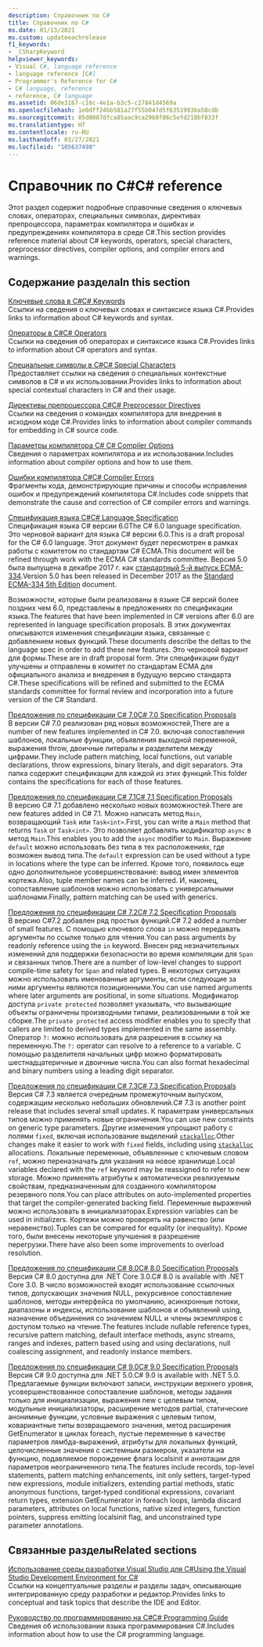 ```yaml
---
description: Справочник по C#
title: Справочник по C#
ms.date: 01/13/2021
ms.custom: updateeachrelease
f1_keywords:
- _CSharpKeyword
helpviewer_keywords:
- Visual C#, language reference
- language reference [C#]
- Programmer's Reference for C#
- C# language, reference
- reference, C# language
ms.assetid: 06de3167-c16c-4e1a-b3c5-c27841d4569a
ms.openlocfilehash: 1e0dff24bb581a27f55b047d5f6351993ba58cdb
ms.sourcegitcommit: 05d0087dfca85aac9ca2960f86c5efd218bf833f
ms.translationtype: HT
ms.contentlocale: ru-RU
ms.lasthandoff: 03/27/2021
ms.locfileid: "105637498"
---
```

# <a name="c-reference"></a><span data-ttu-id="ea45f-103">Справочник по C#</span><span class="sxs-lookup"><span data-stu-id="ea45f-103">C# reference</span></span>

<span data-ttu-id="ea45f-104">Этот раздел содержит подробные справочные сведения о ключевых словах, операторах, специальных символах, директивах препроцессора, параметрах компилятора и ошибках и предупреждениях компилятора в среде C#.</span><span class="sxs-lookup"><span data-stu-id="ea45f-104">This section provides reference material about C# keywords, operators, special characters, preprocessor directives, compiler options, and compiler errors and warnings.</span></span>  
  
## <a name="in-this-section"></a><span data-ttu-id="ea45f-105">Содержание раздела</span><span class="sxs-lookup"><span data-stu-id="ea45f-105">In this section</span></span>

 [<span data-ttu-id="ea45f-106">Ключевые слова в C#</span><span class="sxs-lookup"><span data-stu-id="ea45f-106">C# Keywords</span></span>](./keywords/index.md)  
 <span data-ttu-id="ea45f-107">Ссылки на сведения о ключевых словах и синтаксисе языка C#.</span><span class="sxs-lookup"><span data-stu-id="ea45f-107">Provides links to information about C# keywords and syntax.</span></span>  
  
 [<span data-ttu-id="ea45f-108">Операторы в C#</span><span class="sxs-lookup"><span data-stu-id="ea45f-108">C# Operators</span></span>](./operators/index.md)  
 <span data-ttu-id="ea45f-109">Ссылки на сведения об операторах и синтаксисе языка C#.</span><span class="sxs-lookup"><span data-stu-id="ea45f-109">Provides links to information about C# operators and syntax.</span></span>  

 [<span data-ttu-id="ea45f-110">Специальные символы в C#</span><span class="sxs-lookup"><span data-stu-id="ea45f-110">C# Special Characters</span></span>](./tokens/index.md)  
 <span data-ttu-id="ea45f-111">Предоставляет ссылки на сведения о специальных контекстные символов в C# и их использовании.</span><span class="sxs-lookup"><span data-stu-id="ea45f-111">Provides links to information about special contextual characters in C# and their usage.</span></span>  

 [<span data-ttu-id="ea45f-112">Директивы препроцессора C#</span><span class="sxs-lookup"><span data-stu-id="ea45f-112">C# Preprocessor Directives</span></span>](preprocessor-directives.md)  
 <span data-ttu-id="ea45f-113">Ссылки на сведения о командах компилятора для внедрения в исходном коде C#.</span><span class="sxs-lookup"><span data-stu-id="ea45f-113">Provides links to information about compiler commands for embedding in C# source code.</span></span>  
  
 [<span data-ttu-id="ea45f-114">Параметры компилятора C# </span><span class="sxs-lookup"><span data-stu-id="ea45f-114">C# Compiler Options</span></span>](./compiler-options/index.md)  
 <span data-ttu-id="ea45f-115">Сведения о параметрах компилятора и их использовании.</span><span class="sxs-lookup"><span data-stu-id="ea45f-115">Includes information about compiler options and how to use them.</span></span>  
  
 [<span data-ttu-id="ea45f-116">Ошибки компилятора C#</span><span class="sxs-lookup"><span data-stu-id="ea45f-116">C# Compiler Errors</span></span>](./compiler-messages/index.md)  
 <span data-ttu-id="ea45f-117">Фрагменты кода, демонстрирующие причины и способы исправления ошибок и предупреждений компилятора C#.</span><span class="sxs-lookup"><span data-stu-id="ea45f-117">Includes code snippets that demonstrate the cause and correction of C# compiler errors and warnings.</span></span>  
  
 [<span data-ttu-id="ea45f-118">Спецификация языка C#</span><span class="sxs-lookup"><span data-stu-id="ea45f-118">C# Language Specification</span></span>](../../../_csharplang/spec/introduction.md)  
 <span data-ttu-id="ea45f-119">Спецификация языка C# версии 6.0</span><span class="sxs-lookup"><span data-stu-id="ea45f-119">The C# 6.0 language specification.</span></span> <span data-ttu-id="ea45f-120">Это черновой вариант для языка C# версии 6.0.</span><span class="sxs-lookup"><span data-stu-id="ea45f-120">This is a draft proposal for the C# 6.0 language.</span></span> <span data-ttu-id="ea45f-121">Этот документ будет пересмотрен в рамках работы с комитетом по стандартам C# ECMA.</span><span class="sxs-lookup"><span data-stu-id="ea45f-121">This document will be refined through work with the ECMA C# standards committee.</span></span> <span data-ttu-id="ea45f-122">Версия 5.0 была выпущена в декабре 2017 г. как [стандартный 5-й выпуск ECMA-334](https://www.ecma-international.org/wp-content/uploads/ECMA-334_5th_edition_december_2017.pdf).</span><span class="sxs-lookup"><span data-stu-id="ea45f-122">Version 5.0 has been released in December 2017 as the [Standard ECMA-334 5th Edition](https://www.ecma-international.org/wp-content/uploads/ECMA-334_5th_edition_december_2017.pdf) document.</span></span>

<span data-ttu-id="ea45f-123">Возможности, которые были реализованы в языке C# версий более поздних чем 6.0, представлены в предложениях по спецификации языка.</span><span class="sxs-lookup"><span data-stu-id="ea45f-123">The features that have been implemented in C# versions after 6.0 are represented in language specification proposals.</span></span> <span data-ttu-id="ea45f-124">В этих документах описываются изменения спецификации языка, связанные с добавлением новых функций.</span><span class="sxs-lookup"><span data-stu-id="ea45f-124">These documents describe the deltas to the language spec in order to add these new features.</span></span> <span data-ttu-id="ea45f-125">Это черновой вариант для формы.</span><span class="sxs-lookup"><span data-stu-id="ea45f-125">These are in draft proposal form.</span></span> <span data-ttu-id="ea45f-126">Эти спецификации будут улучшены и отправлены в комитет по стандартам ECMA для официального анализа и внедрения в будущую версию стандарта C#.</span><span class="sxs-lookup"><span data-stu-id="ea45f-126">These specifications will be refined and submitted to the ECMA standards committee for formal review and incorporation into a future version of the C# Standard.</span></span>

 [<span data-ttu-id="ea45f-127">Предложения по спецификации C# 7.0</span><span class="sxs-lookup"><span data-stu-id="ea45f-127">C# 7.0 Specification Proposals</span></span>](../../../_csharplang/proposals/csharp-7.0/pattern-matching.md)  
 <span data-ttu-id="ea45f-128">В версии C# 7.0 реализован ряд новых возможностей,</span><span class="sxs-lookup"><span data-stu-id="ea45f-128">There are a number of new features implemented in C# 7.0.</span></span> <span data-ttu-id="ea45f-129">включая сопоставления шаблонов, локальные функции, объявления выходной переменной, выражения throw, двоичные литералы и разделители между цифрами.</span><span class="sxs-lookup"><span data-stu-id="ea45f-129">They include pattern matching, local functions, out variable declarations, throw expressions, binary literals, and digit separators.</span></span> <span data-ttu-id="ea45f-130">Эта папка содержит спецификации для каждой из этих функций.</span><span class="sxs-lookup"><span data-stu-id="ea45f-130">This folder contains the specifications for each of those features.</span></span>
  
 [<span data-ttu-id="ea45f-131">Предложения по спецификации C# 7.1</span><span class="sxs-lookup"><span data-stu-id="ea45f-131">C# 7.1 Specification Proposals</span></span>](../../../_csharplang/proposals/csharp-7.1/async-main.md)  
 <span data-ttu-id="ea45f-132">В версию C# 7.1 добавлено несколько новых возможностей.</span><span class="sxs-lookup"><span data-stu-id="ea45f-132">There are new features added in C# 7.1.</span></span> <span data-ttu-id="ea45f-133">Можно написать метод `Main`, возвращающий `Task` или `Task<int>`.</span><span class="sxs-lookup"><span data-stu-id="ea45f-133">First, you can write a `Main` method that returns `Task` or `Task<int>`.</span></span> <span data-ttu-id="ea45f-134">Это позволяет добавлять модификатор `async` в метод `Main`.</span><span class="sxs-lookup"><span data-stu-id="ea45f-134">This enables you to add the `async` modifier to `Main`.</span></span> <span data-ttu-id="ea45f-135">Выражение `default` можно использовать без типа в тех расположениях, где возможен вывод типа.</span><span class="sxs-lookup"><span data-stu-id="ea45f-135">The `default` expression can be used without a type in locations where the type can be inferred.</span></span> <span data-ttu-id="ea45f-136">Кроме того, появилось еще одно дополнительное усовершенствование: вывод имен элементов кортежа.</span><span class="sxs-lookup"><span data-stu-id="ea45f-136">Also, tuple member names can be inferred.</span></span> <span data-ttu-id="ea45f-137">И, наконец, сопоставление шаблонов можно использовать с универсальными шаблонами.</span><span class="sxs-lookup"><span data-stu-id="ea45f-137">Finally, pattern matching can be used with generics.</span></span>

 [<span data-ttu-id="ea45f-138">Предложения по спецификации C# 7.2</span><span class="sxs-lookup"><span data-stu-id="ea45f-138">C# 7.2 Specification Proposals</span></span>](../../../_csharplang/proposals/csharp-7.2/readonly-ref.md)  
 <span data-ttu-id="ea45f-139">В версию C#7.2 добавлен ряд простых функций.</span><span class="sxs-lookup"><span data-stu-id="ea45f-139">C# 7.2 added a number of small features.</span></span> <span data-ttu-id="ea45f-140">С помощью ключевого слова `in` можно передавать аргументы по ссылке только для чтения.</span><span class="sxs-lookup"><span data-stu-id="ea45f-140">You can pass arguments by readonly reference using the `in` keyword.</span></span> <span data-ttu-id="ea45f-141">Внесен ряд незначительных изменений для поддержки безопасности во время компиляции для `Span` и связанных типов.</span><span class="sxs-lookup"><span data-stu-id="ea45f-141">There are a number of low-level changes to support compile-time safety for `Span` and related types.</span></span> <span data-ttu-id="ea45f-142">В некоторых ситуациях можно использовать именованные аргументы, если следующие за ними аргументы являются позиционными.</span><span class="sxs-lookup"><span data-stu-id="ea45f-142">You can use named arguments where later arguments are positional, in some situations.</span></span> <span data-ttu-id="ea45f-143">Модификатор доступа `private protected` позволяет указывать, что вызывающие объекты ограничены производными типами, реализованными в той же сборке.</span><span class="sxs-lookup"><span data-stu-id="ea45f-143">The `private protected` access modifier enables you to specify that callers are limited to derived types implemented in the same assembly.</span></span> <span data-ttu-id="ea45f-144">Оператор `?:` можно использовать для разрешения в ссылку на переменную.</span><span class="sxs-lookup"><span data-stu-id="ea45f-144">The `?:` operator can resolve to a reference to a variable.</span></span> <span data-ttu-id="ea45f-145">С помощью разделителя начальных цифр можно форматировать шестнадцатеричные и двоичные числа.</span><span class="sxs-lookup"><span data-stu-id="ea45f-145">You can also format hexadecimal and binary numbers using a leading digit separator.</span></span>

 [<span data-ttu-id="ea45f-146">Предложения по спецификации C# 7.3</span><span class="sxs-lookup"><span data-stu-id="ea45f-146">C# 7.3 Specification Proposals</span></span>](../../../_csharplang/proposals/csharp-7.3/blittable.md)  
 <span data-ttu-id="ea45f-147">Версия C# 7.3 является очередным промежуточным выпуском, содержащим несколько небольших обновлений.</span><span class="sxs-lookup"><span data-stu-id="ea45f-147">C# 7.3 is another point release that includes several small updates.</span></span> <span data-ttu-id="ea45f-148">К параметрам универсальных типов можно применять новые ограничения.</span><span class="sxs-lookup"><span data-stu-id="ea45f-148">You can use new constraints on generic type parameters.</span></span> <span data-ttu-id="ea45f-149">Другие изменения упрощают работу с полями `fixed`, включая использование выделений [`stackalloc`](./operators/stackalloc.md).</span><span class="sxs-lookup"><span data-stu-id="ea45f-149">Other changes make it easier to work with `fixed` fields, including using [`stackalloc`](./operators/stackalloc.md) allocations.</span></span> <span data-ttu-id="ea45f-150">Локальные переменные, объявленные с ключевым словом `ref`, можно переназначать для указания на новое хранилище.</span><span class="sxs-lookup"><span data-stu-id="ea45f-150">Local variables declared with the `ref` keyword may be reassigned to refer to new storage.</span></span> <span data-ttu-id="ea45f-151">Можно применять атрибуты к автоматически реализуемым свойствам, предназначенным для созданного компилятором резервного поля.</span><span class="sxs-lookup"><span data-stu-id="ea45f-151">You can place attributes on auto-implemented properties that target the compiler-generated backing field.</span></span> <span data-ttu-id="ea45f-152">Переменные выражений можно использовать в инициализаторах.</span><span class="sxs-lookup"><span data-stu-id="ea45f-152">Expression variables can be used in initializers.</span></span> <span data-ttu-id="ea45f-153">Кортежи можно проверять на равенство (или неравенство).</span><span class="sxs-lookup"><span data-stu-id="ea45f-153">Tuples can be compared for equality (or inequality).</span></span> <span data-ttu-id="ea45f-154">Кроме того, были внесены некоторые улучшения в разрешение перегрузки.</span><span class="sxs-lookup"><span data-stu-id="ea45f-154">There have also been some improvements to overload resolution.</span></span>
  
 [<span data-ttu-id="ea45f-155">Предложения по спецификации C# 8.0</span><span class="sxs-lookup"><span data-stu-id="ea45f-155">C# 8.0 Specification Proposals</span></span>](../../../_csharplang/proposals/csharp-8.0/nullable-reference-types.md)  
 <span data-ttu-id="ea45f-156">Версия C# 8.0 доступна для .NET Core 3.0.</span><span class="sxs-lookup"><span data-stu-id="ea45f-156">C# 8.0 is available with .NET Core 3.0.</span></span> <span data-ttu-id="ea45f-157">В число возможностей входят использование ссылочных типов, допускающих значения NULL, рекурсивное сопоставление шаблонов, методы интерфейса по умолчанию, асинхронные потоки, диапазоны и индексы, использование шаблонов и объявлений using, назначение объединения со значением NULL и члены экземпляров с доступом только на чтение.</span><span class="sxs-lookup"><span data-stu-id="ea45f-157">The features include nullable reference types, recursive pattern matching, default interface methods, async streams, ranges and indexes, pattern based using and using declarations, null coalescing assignment, and readonly instance members.</span></span>

 [<span data-ttu-id="ea45f-158">Предложения по спецификации C# 9.0</span><span class="sxs-lookup"><span data-stu-id="ea45f-158">C# 9.0 Specification Proposals</span></span>](../../../_csharplang/proposals/csharp-9.0/records.md)  
 <span data-ttu-id="ea45f-159">Версия C# 9.0 доступна для .NET 5.0.</span><span class="sxs-lookup"><span data-stu-id="ea45f-159">C# 9.0 is available with .NET 5.0.</span></span> <span data-ttu-id="ea45f-160">Предлагаемые функции включают записи, инструкции верхнего уровня, усовершенствованное сопоставление шаблонов, методы задания только для инициализации, выражения new с целевым типом, модульные инициализаторы, расширение методов partial, статические анонимные функции, условные выражения с целевым типом, ковариантные типы возвращаемого значения, метод расширения GetEnumerator в циклах foreach, пустые переменные в качестве параметров лямбда-выражений, атрибуты для локальных функций, целочисленные значения с системным размером, указатели на функцию, подавляемое порождение флага localsinit и аннотации для параметров неограниченного типа.</span><span class="sxs-lookup"><span data-stu-id="ea45f-160">The features include records, top-level statements, pattern matching enhancements, init only setters, target-typed new expressions, module initializers, extending partial methods, static anonymous functions, target-typed conditional expressions, covariant return types, extension GetEnumerator in foreach loops, lambda discard parameters, attributes on local functions, native sized integers, function pointers, suppress emitting localsinit flag, and unconstrained type parameter annotations.</span></span>

## <a name="related-sections"></a><span data-ttu-id="ea45f-161">Связанные разделы</span><span class="sxs-lookup"><span data-stu-id="ea45f-161">Related sections</span></span>  

 [<span data-ttu-id="ea45f-162">Использование среды разработки Visual Studio для C#</span><span class="sxs-lookup"><span data-stu-id="ea45f-162">Using the Visual Studio Development Environment for C#</span></span>](/visualstudio/get-started/csharp)  
 <span data-ttu-id="ea45f-163">Ссылки на концептуальные разделы и разделы задач, описывающие интегрированную среду разработки и редактор.</span><span class="sxs-lookup"><span data-stu-id="ea45f-163">Provides links to conceptual and task topics that describe the IDE and Editor.</span></span>  
  
 [<span data-ttu-id="ea45f-164">Руководство по программированию на C#</span><span class="sxs-lookup"><span data-stu-id="ea45f-164">C# Programming Guide</span></span>](../programming-guide/index.md)  
 <span data-ttu-id="ea45f-165">Сведения об использовании языка программирования C#.</span><span class="sxs-lookup"><span data-stu-id="ea45f-165">Includes information about how to use the C# programming language.</span></span>
